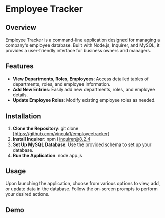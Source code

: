 # Employee Tracker

## Overview
Employee Tracker is a command-line application designed for managing a company's employee database. Built with Node.js, Inquirer, and MySQL, it provides a user-friendly interface for business owners and managers.

## Features
- **View Departments, Roles, Employees**: Access detailed tables of departments, roles, and employee information.
- **Add New Entries**: Easily add new departments, roles, and employee details.
- **Update Employee Roles**: Modify existing employee roles as needed.

## Installation
1. **Clone the Repository**: 
git clone [https://github.com/vincula1/employeetracker]
2. **Install Inquirer**: 
npm i inquirer@8.2.4
3. **Set Up MySQL Database**: Use the provided schema to set up your database.
4. **Run the Application**: 
node app.js

## Usage
Upon launching the application, choose from various options to view, add, or update data in the database. Follow the on-screen prompts to perform your desired actions.

## Demo